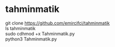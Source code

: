 # tahminmatik

git clone https://github.com/emircifci/tahminmatik <br>
ls tahminmatik <br>
sudo cdhmod +x Tahminmatik.py <br>
python3 Tahminmatik.py <br>
